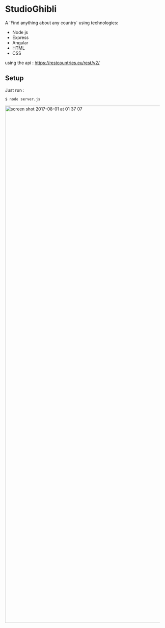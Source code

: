 # StudioGhibli

A 'Find anything about any country' using technologies:

- Node js
- Express
- Angular
- HTML
- CSS

using the api : https://restcountries.eu/rest/v2/

## Setup

Just run :
```
$ node server.js

```


<img width="1680" alt="screen shot 2017-08-01 at 01 37 07" src="https://user-images.githubusercontent.com/13749603/28804272-0afa3516-765a-11e7-9277-60fb7d236057.png">




